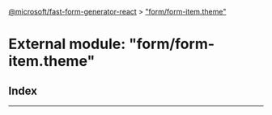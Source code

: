 [@microsoft/fast-form-generator-react](../README.md) > ["form/form-item.theme"](../modules/_form_form_item_theme_.md)

# External module: "form/form-item.theme"

## Index

---

